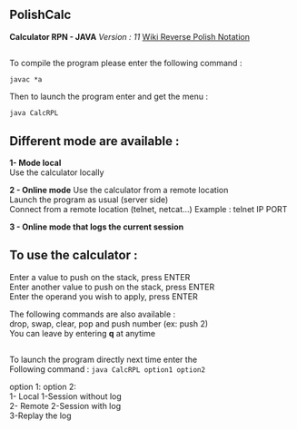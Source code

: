 ## PolishCalc

**Calculator RPN - JAVA** *Version : 11*
[Wiki Reverse Polish Notation](https://en.wikipedia.org/wiki/Reverse_Polish_notation)

##
To compile the program please enter the following command :

```javac *a```

Then to launch the program enter and get the menu :

```java CalcRPL```

## Different mode are available :                        
   
   **1- Mode local**                                         
        Use the calculator locally
        
   **2 - Online mode**
        Use the calculator from a remote location          
        Launch the program as usual (server side)         
        Connect from a remote location (telnet, netcat...) 
        Example : telnet IP PORT   
   
   **3 - Online mode that logs the current session**         

## To use the calculator :

Enter a value to push on the stack, press ENTER      
Enter another value to push on the stack, press ENTER  
Enter the operand you wish to apply, press ENTER      

The following commands are also available :         
drop, swap, clear, pop and push number (ex: push 2)  
You can leave by entering **q** at anytime                 
##                                                         
To launch the program directly next time enter the       
Following command : ```java CalcRPL option1 option2```
                                                        
   option 1:          option 2:                           
   1- Local           1-Session without log             
   2- Remote          2-Session with log              
                      3-Replay the log              
